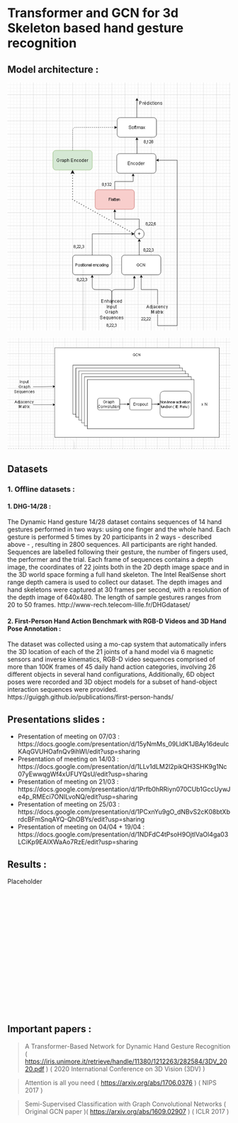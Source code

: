 # Transformer and GCN for 3d Skeleton based hand gesture recognition

## Model architecture :
<p align="center">
  <img src="./Model_architecture.png" alt="Model architecture"/>
</p>
<p align="center">
  <img src="./GCN_architecture.png" alt="Model architecture"/>
</p>
<!-- ![Model architecture](./Model_architecture.png) -->

## Datasets 
### 1. Offline datasets :
#### 1. DHG-14/28 : 
<p>
The Dynamic Hand gesture 14/28 dataset contains sequences of 14 hand gestures performed in two ways: using one finger and the whole hand. Each gesture is performed 5 times by 20 participants in 2 ways - described above - , resulting in 2800 sequences. All participants are right handed. Sequences are labelled following their gesture, the number of fingers used, the performer and the trial. Each frame of sequences contains a depth image, the coordinates of 22 joints both in the 2D depth image space and in the 3D world space forming a full hand skeleton. The Intel RealSense short range depth camera is used to collect our dataset. The depth images and hand skeletons were captured at 30 frames per second, with a resolution of the depth image of 640x480. The length of sample gestures ranges from 20 to 50 frames. http://www-rech.telecom-lille.fr/DHGdataset/ 
</p>

#### 2. First-Person Hand Action Benchmark with RGB-D Videos and 3D Hand Pose Annotation : 
<p>
The dataset was collected using a mo-cap system that automatically infers the 3D location of each of the 21 joints of a hand model via 6 magnetic sensors and inverse kinematics, RGB-D video sequences comprised of more than 100K frames of 45 daily hand action categories, involving 26 different objects in several hand configurations, Additionally, 6D object poses were recorded and 3D object models for a subset of hand-object interaction sequences were provided. https://guiggh.github.io/publications/first-person-hands/
</p>

## Presentations slides :
<ul>  
<li> Presentation of meeting on 07/03 : https://docs.google.com/presentation/d/15yNmMs_09LldK1JBAy16deuIcKAqGVUHOafnQv9ihWI/edit?usp=sharing</li>
<li> Presentation of meeting on 14/03 : https://docs.google.com/presentation/d/1LLv1dLM2l2pikQH3SHK9g1Nc07yEwwqgWf4xUFUYQsU/edit?usp=sharing</li>
<li> Presentation of meeting on 21/03 : https://docs.google.com/presentation/d/1Prfb0hRRiyn070CUb1GccUywJe4p_RMEci7ONILvoNQ/edit?usp=sharing</li>
<li> Presentation of meeting on 25/03 : https://docs.google.com/presentation/d/1PCxnYu9gO_dNBvS2cK08btXbrdcBFmSnqAYQ-QhOBYs/edit?usp=sharing</li>
<li> Presentation of meeting on 04/04 + 19/04 : https://docs.google.com/presentation/d/1NDFdC4tPsoH9OjtlVaOl4ga03LCiKp9EAIXWaAo7RzE/edit?usp=sharing</li>
</ul>

## Results :

 <div style="height:300px;width:100%"> Placeholder </div> 
 
## Important papers :

> A Transformer-Based Network for Dynamic Hand Gesture Recognition ( https://iris.unimore.it/retrieve/handle/11380/1212263/282584/3DV_2020.pdf ) ( 2020 International Conference on 3D Vision (3DV) )

> Attention is all you need ( https://arxiv.org/abs/1706.0376 ) ( NIPS 2017  )

> Semi-Supervised Classification with Graph Convolutional Networks ( Original GCN paper )( https://arxiv.org/abs/1609.02907 ) ( ICLR 2017  )
